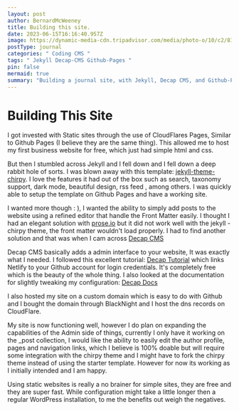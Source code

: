 ```yaml
---
layout: post
author: BernardMcWeeney
title: Building this site.
date: 2023-06-15T16:16:40.957Z
image: https://dynamic-media-cdn.tripadvisor.com/media/photo-o/10/c2/81/8a/photo1jpg.jpg?w=1200&h=-1&s=1
postType: journal
categories: " Coding CMS "
tags: " Jekyll Decap-CMS Github-Pages "
pin: false
mermaid: true
summary: "Building a journal site, with Jekyll, Decap CMS, and Github-Pages "
---
```

# Building This Site

I got invested with Static sites through the use of CloudFlares Pages, Similar to Github Pages (I believe they are the same thing). This allowed me to host my first business website for free, which just had simple html and css.

But then I stumbled across Jekyll and I fell down and I fell down a deep rabbit hole of sorts. I was blown away with this template: [jekyll-theme-chirpy](https://github.com/cotes2020/jekyll-theme-chirpy). I love the features it had out of the box such as search, taxonomy support, dark mode, beautiful design, rss feed , among others. I was quickly able to setup the template on Github Pages and have a working site.

I wanted more though : ), I wanted the ability to simply add posts to the website using a refined editor that handle the Front Matter easily. I thought I had an elegant solution with [prose.io](https://prose.io) but it did not work well with the jekyll - chirpy theme, the front matter wouldn't load properly.  I had to find another solution and that was when I cam across [Decap CMS](https://decapcms.org/) 

Decap CMS basically adds a admin interface to your website, It was exactly what I needed. I followed this excellent tutorial: [Decap Tutorial](https://sujaykundu.com/blog/how-to-setup-netlify-cms-with-github-pages-hosted-jekyll-blog/) which links Netlify to your Github account for login credentials. It's completely free which is the beauty of the whole thing. I also looked at the documentation for slightly tweaking my configuration: [Decap Docs](https://decapcms.org/docs/jekyll/)

I also hosted my site on a custom domain which is easy to do with Github and I bought the domain through BlackNight and I host the dns records on 	CloudFlare.

My site is now functioning well, however I do plan on expanding the capabilities of the Admin side of things, currently I only have it working on the _post collection, I would like the ability to easily edit the author profile, pages and navigation links, which I believe is 100% doable but will require some integration with the chirpy theme and I might have to fork the chirpy theme instead of using the starter template. However for now its working as I initially intended and I am happy.

Using static websites is really a no brainer for simple sites, they are free and they are super fast. While configuration might take a little longer then a regular WordPress installation, to me the benefits out weigh the negatives.